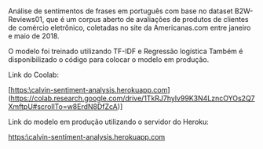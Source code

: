 # 

 Análise de sentimentos de frases em português com base no dataset B2W-Reviews01, que  é um corpus aberto de avaliações de produtos de clientes de comércio eletrônico, coletadas no site da Americanas.com entre janeiro e maio de 2018.
 
 O modelo foi treinado utilizando TF-IDF e Regressão logística
 Também é disponibilizado o código para colocar o modelo em produção.
 
 Link do Coolab:
 
 [[https:\\calvin-sentiment-analysis.herokuapp.com](https://colab.research.google.com/drive/1TkRJ7hylv99K3N4LzncOYOs2Q7XmftpU#scrollTo=w8ErdN8DfZcA)](https://colab.research.google.com/drive/1TkRJ7hylv99K3N4LzncOYOs2Q7XmftpU#scrollTo=w8ErdN8DfZcA)]
 
 Link do modelo em produção utilizando o servidor do Heroku:
 
 [https:\\calvin-sentiment-analysis.herokuapp.com](https:\\calvin-sentiment-analysis.herokuapp.com)
